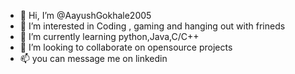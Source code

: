 - 👋 Hi, I’m @AayushGokhale2005
- 👀 I’m interested in Coding , gaming and hanging out with frineds
- 🌱 I’m currently learning python,Java,C/C++
- 💞️ I’m looking to collaborate on opensource projects
- 📫 you can message me on linkedin

<!---
AayushGokhale2005/AayushGokhale2005 is a ✨ special ✨ repository because its `README.md` (this file) appears on your GitHub profile.
You can click the Preview link to take a look at your changes.
--->
